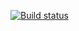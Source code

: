 [![Build status](https://ci.appveyor.com/api/projects/status/rrb1g5qic7hcl9r1/branch/main?svg=true)](https://ci.appveyor.com/project/german-spb/filter/branch/main)
